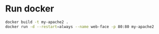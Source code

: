 # Run docker

```bash
docker build -t my-apache2 .
docker run -d --restart=always --name web-face -p 80:80 my-apache2
```

